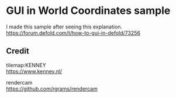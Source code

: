 # GUI in World Coordinates sample
I made this sample after seeing this explanation.
https://forum.defold.com/t/how-to-gui-in-defold/73256

## Credit
tilemap:KENNEY  
https://www.kenney.nl/

rendercam  
https://github.com/rgrams/rendercam